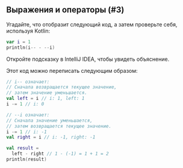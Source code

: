 ## Выражения и операторы (#3)

Угадайте, что отобразит следующий код, а затем проверьте себя, используя Kotlin:

```kotlin
var i = 1
println(i-- - --i)
```

Откройте подсказку в IntelliJ IDEA, чтобы увидеть объяснение.

<div class="hint">

Этот код можно переписать следующим образом:

```kotlin
// i-- означает:
// Сначала возвращается текущее значение,
// затем значение уменьшается.
val left = i // i: 1, left: 1
i -= 1 // i: 0

// --i означает:
// Сначала значение уменьшается,
// затем возвращается текущее значение.
i -= 1 // i: -1
val right = i // i: -1, right: -1

val result =
  left - right // 1 - (-1) = 1 + 1 = 2
println(result)
```

</div>